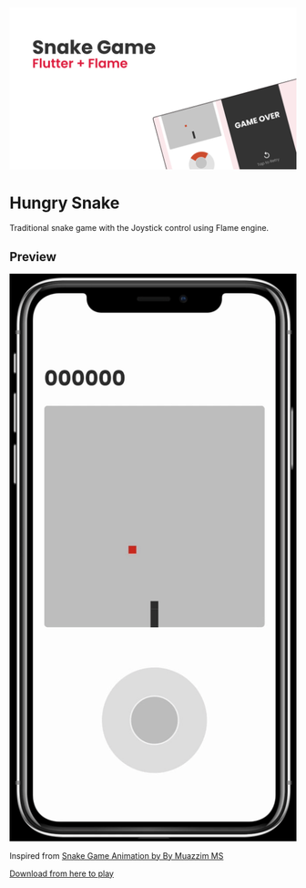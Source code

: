 ![COVER IMAGE](https://github.com/DevarshRanpara/snake_game/blob/main/preview/cover.png?raw=true)

# Hungry Snake

Traditional snake game with the Joystick control using Flame engine.

## Preview

![PREVIEW VIDEO](https://github.com/DevarshRanpara/snake_game/blob/main/preview/preview.gif?raw=true)

Inspired from [Snake Game Animation by By Muazzim MS](https://www.figma.com/community/file/860723633860171598)

[Download from here to play](https://github.com/DevarshRanpara/snake_game/blob/main/preview/Hungry_Snake_v1.0.0(1).apk?raw=true)